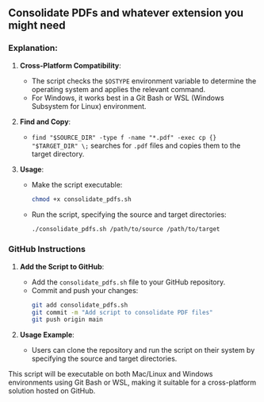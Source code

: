 ## Consolidate PDFs and whatever extension you might need

### Explanation:

1. **Cross-Platform Compatibility**:
   - The script checks the `$OSTYPE` environment variable to determine the operating system and applies the relevant command.
   - For Windows, it works best in a Git Bash or WSL (Windows Subsystem for Linux) environment.

2. **Find and Copy**:
   - `find "$SOURCE_DIR" -type f -name "*.pdf" -exec cp {} "$TARGET_DIR" \;` searches for `.pdf` files and copies them to the target directory.

3. **Usage**:
   - Make the script executable:
     ```bash
     chmod +x consolidate_pdfs.sh
     ```
   - Run the script, specifying the source and target directories:
     ```bash
     ./consolidate_pdfs.sh /path/to/source /path/to/target
     ```

### GitHub Instructions

1. **Add the Script to GitHub**:
   - Add the `consolidate_pdfs.sh` file to your GitHub repository.
   - Commit and push your changes:
     ```bash
     git add consolidate_pdfs.sh
     git commit -m "Add script to consolidate PDF files"
     git push origin main
     ```

2. **Usage Example**:
   - Users can clone the repository and run the script on their system by specifying the source and target directories.

This script will be executable on both Mac/Linux and Windows environments using Git Bash or WSL, making it suitable for a cross-platform solution hosted on GitHub.